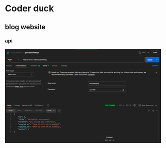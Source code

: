 # Coder duck
## blog website 

### api
![BlogAPI](https://github.com/MarwanIssa100/Coder_Duck/blob/e2fde9571f72aadc9d418d4c225525c5446dd94f/imges/sc.png "api")